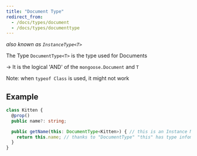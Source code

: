 ```yaml
---
title: "Document Type"
redirect_from:
  - /docs/types/document
  - /docs/types/documenttype
---
```


*also known as `InstanceType<T>`*  

The Type `DocumentType<T>` is the type used for Documents

-> It is the logical 'AND' of the `mongoose.Document` and `T`

Note: when `typeof Class` is used, it might not work

## Example

```ts
class Kitten {
  @prop()
  public name?: string;

  public getName(this: DocumentType<Kitten>) { // this is an Instance Method
    return this.name; // thanks to "DocumentType" "this" has type infomation
  }
}
```
